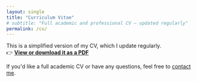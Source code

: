 ```yaml
---
layout: single
title: "Curriculum Vitae"
# subtitle: "Full academic and professional CV — updated regularly"
permalink: /cv/
---
```


This is a simplified version of my CV, which I update regularly.<br>
👉 [**View or download it as a PDF**](/assets/files/simple_cv_rosjdolor.pdf)

If you'd like a full academic CV or have any questions, feel free to [contact me](/contact/).